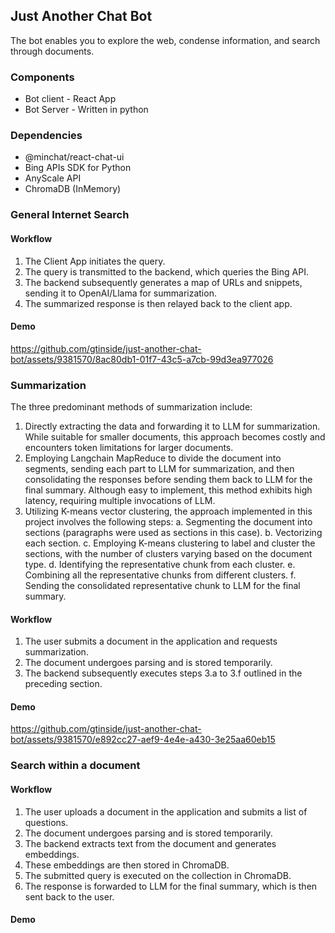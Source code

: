 ## Just Another Chat Bot
The bot enables you to explore the web, condense information, and search through documents.

### Components
- Bot client - React App
- Bot Server - Written in python

### Dependencies
- @minchat/react-chat-ui
- Bing APIs SDK for Python
- AnyScale API
- ChromaDB (InMemory)

### General Internet Search

#### Workflow
1. The Client App initiates the query.
2. The query is transmitted to the backend, which queries the Bing API.
3. The backend subsequently generates a map of URLs and snippets, sending it to OpenAI/Llama for summarization.
4. The summarized response is then relayed back to the client app.

#### Demo
https://github.com/gtinside/just-another-chat-bot/assets/9381570/8ac80db1-01f7-43c5-a7cb-99d3ea977026

### Summarization
The three predominant methods of summarization include:

1. Directly extracting the data and forwarding it to LLM for summarization. While suitable for smaller documents, this approach becomes costly and encounters token limitations for larger documents.
2. Employing Langchain MapReduce to divide the document into segments, sending each part to LLM for summarization, and then consolidating the responses before sending them back to LLM for the final summary. Although easy to implement, this method exhibits high latency, requiring multiple invocations of LLM.
3. Utilizing K-means vector clustering, the approach implemented in this project involves the following steps:
    a. Segmenting the document into sections (paragraphs were used as sections in this case).
    b. Vectorizing each section.
    c. Employing K-means clustering to label and cluster the sections, with the number of clusters varying based on the document type.
    d. Identifying the representative chunk from each cluster.
    e. Combining all the representative chunks from different clusters.
    f. Sending the consolidated representative chunk to LLM for the final summary.

#### Workflow
1. The user submits a document in the application and requests summarization.
2. The document undergoes parsing and is stored temporarily.
3. The backend subsequently executes steps 3.a to 3.f outlined in the preceding section.

#### Demo
https://github.com/gtinside/just-another-chat-bot/assets/9381570/e892cc27-aef9-4e4e-a430-3e25aa60eb15



### Search within a document

#### Workflow
1. The user uploads a document in the application and submits a list of questions.
2. The document undergoes parsing and is stored temporarily.
3. The backend extracts text from the document and generates embeddings.
4. These embeddings are then stored in ChromaDB.
5. The submitted query is executed on the collection in ChromaDB.
6. The response is forwarded to LLM for the final summary, which is then sent back to the user.

#### Demo
